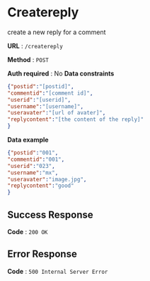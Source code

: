 # Createreply

create a new reply for a comment

**URL** : `/createreply`

**Method** : `POST`

**Auth required** : No
**Data constraints**

```json
{"postid":"[postid]",
"commentid":"[comment id]",
"userid":"[userid]",
"username":"[username]",
"useravater":"[url of avater]",
"replycontent":"[the content of the reply]"
}
```

**Data example**

```json
{"postid":"001",
"commentid":"001",
"userid":"023",
"username":"mx",
"useravater":"image.jpg",
"replycontent":"good"
}
```


## Success Response

**Code** : `200 OK`

## Error Response

**Code** : `500 Internal Server Error`

